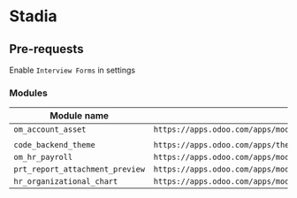# Stadia

## Pre-requests

Enable ```Interview Forms``` in settings

### Modules

| Module name | Link |
| --- | --- |
| ```om_account_asset``` | ```https://apps.odoo.com/apps/modules/14.0/om_account_asset/#``` |
| | |
| ```code_backend_theme``` | ```https://apps.odoo.com/apps/themes/14.0/code_backend_theme/#``` |
| ```om_hr_payroll``` | ```https://apps.odoo.com/apps/modules/14.0/om_hr_payroll/#``` |
| ```prt_report_attachment_preview``` | ```https://apps.odoo.com/apps/modules/14.0/prt_report_attachment_preview/#``` |
| ```hr_organizational_chart``` | ```https://apps.odoo.com/apps/modules/14.0/hr_organizational_chart/#``` |
